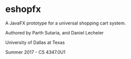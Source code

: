# eshopfx
A JavaFX prototype for a universal shopping cart system.



Authored by Parth Sutaria, and  Daniel Lecheler

University of Dallas at Texas

Summer 2017 - CS 4347.0U1
